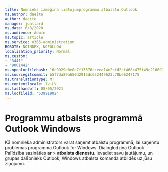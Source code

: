 ```yaml
---
title: Nomnieks izmēģina lietojumprogrammu atbalstu Outlook
ms.author: daeite
author: daeite
manager: joallard
ms.date: 6/3/2020
ms.audience: Admin
ms.topic: article
ms.service: o365-administration
ROBOTS: NOINDEX, NOFOLLOW
localization_priority: Normal
ms.custom:
- "3441"
- "9001442"
ms.openlocfilehash: 16c9929e0e0e7f13576cceea14e2cfd2cf468c475f49e216893667ca0fa1a00e
ms.sourcegitcommit: b5f7da89a650d2915dc652449623c78be6247175
ms.translationtype: MT
ms.contentlocale: lv-LV
ms.lasthandoff: 08/05/2021
ms.locfileid: "53991902"
---
```

# <a name="in-app-support-in-outlook-for-windows"></a>Programmu atbalsts programmā Outlook Windows

Kā nomnieka administrators varat saņemt atbalstu programmā, lai saņemtu problēmas programmā Outlook for Windows. Dialoglodziņā Outlook Palīdzība sazināties **ar**  >  **atbalsta dienestu**. Ievadiet savu jautājumu, un grupas dalībnieks Outlook, Windows atbalsta komanda atbildēs uz jūsu ziņojumu.